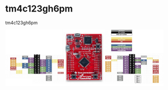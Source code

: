 # tm4c123gh6pm
tm4c123gh6pm

![](https://github.com/ypwhs/tm4c123gh6pm/blob/master/tm4c123pinmap.jpg)
